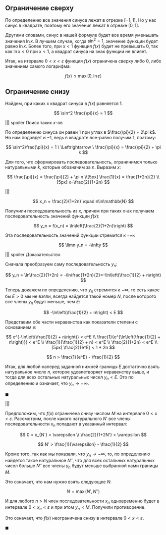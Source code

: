 ## Ограничение сверху

По определению все значения синуса лежат в отрезке $[-1, 1]$. Но у нас синус в квадрате, поэтому его значения лежат в отрезке $[0, 1]$.

Другими словами, синус в нашей формуле будет все время уменьшать значения $\ln x$. В лучшем случае, когда $\sin^2 = 1$, значение функции будет равно $\ln x$. Более того, при $x<1$ функция $f(x)$ будет не превышать $0$, так как $\ln x < 0$ при $x < 1$, а квадрат синуса на знак функции не влияет.

Итак, на итервале $0 < x < \varepsilon$ функция $f(x)$ ограничена сверху либо $0$, либо значением самого логарифма:

$$ f(x) \leq \max(0,\ln \varepsilon) $$

## Ограничение снизу

Найдем, при каких $x$ квадрат синуса в $f(x)$ равняется $1$.

$$ \sin^2 \frac{\pi}{x} = 1 $$

||| spoiler Поиск таких $x$-ов

По определению синуса он равен $1$ при углах в $\frac{\pi}{2} + 2\pi k$. Но нам подойдет и $-1$, ведь в квадрате все-равно получим $1$, поэтому:

$$ \sin^2\frac{\pi}{x} = 1 \ \Leftrightarrow \ \frac{\pi}{x} = \frac{\pi}{2} + \pi k $$

Для того, что сформировать последовательность, ограничимся только натуральными $k$, которые обозначим за $n$. Выразим $x$:

$$ \frac{\pi}{x} = \frac{\pi}{2} + \pi n \\[5px] \frac{1}{x} = \frac{1+2n}{2} \\[5px] x=\frac{2}{1+2n} $$

|||

$$ x_n = \frac{2}{1+2n} \quad n\in\mathbb{N} $$

Получили последовательность из $x$, причем при таких $x$-ах получаем последовательность значений функции $f(x)$:

$$ y_n = f(x_n) = \ln\left(\frac{2}{1+2n}\right) $$

Эта последовательность значений функции стремится к $-\infty$:

$$ \limn y_n = -\infty $$

||| spoiler Доказательство

Сначала преобразуем саму последовательность $y_n$:

$$ y_n = \ln\frac{2}{1+2n} = -\ln\frac{1+2n}{2}=-\ln\left(\frac{1}{2} + n\right) $$

Теперь докажем по определению, что $y_n$ стремится к $-\infty$, то есть какое бы $E > 0$ мы не взяли, всегда найдется такой номер $N$, после которого все члены $y_n$ будут меньше, чем $E$:

$$ -\ln\left(\frac{1}{2} + n\right) < E $$

Представим обе части неравенства как показатели степени с основанием $e$:

$$ e^{-\ln\left(\frac{1}{2} + n\right)} < e^E \\ \frac{1}{e^{\ln\left(\frac{1}{2} + n\right)}} < e^E \\ \frac{1}{\frac{1}{2} + n} < e^E \\ \frac{2}{1+2n} < e^E \\[5px] \frac{2}{e^E} < 1 + 2n $$

$$ n > \frac{1}{e^E} - \frac{1}{2} $$

Итак, для любой наперед заданной нижней границы $E$ достаточно взять натуральное число $n$, которое удовлетворяет неравенству выше, и тогда для всех остальных натуральных чисел $y_n < E$. Это по определению и означает, что $y_n \to -\infty$.

$\blacksquare$

|||

Предположим, что $f(x)$ ограничена снизу числом $M$ на интервале $0 < x < \varepsilon$. Рассмотрим, после какого натурального $N'$ все члены последовательности $x_n$ попадают в указанный интервал:

$$ 0 < x_{N'} < \varepsilon \\ \frac{2}{1+2N'} < \varepsilon $$

$$ N' > \frac{1}{\varepsilon} - \frac{1}{2} $$

Кроме того, так как мы показали, что $y_n\to -\infty$, то, по определению найдется такое натуральное $N''$, что для всех остальных натуральных чисел больше $N''$ все члены $y_n$ будут меньше выбранной нами границы $M$.

Это означает, что нам нужно взять следующее $N$:

$$ N = \max\left(N', N''\right) $$

И для любого $n > N$ член последовательности $x_n$ одновременно будет в интервале $0 < x_n < \varepsilon$ и при этом $y_n < M$. Получили противоречие.

Это означает, что $f(x)$ неограничена снизу в интервале $0 < x < \varepsilon$.

$\blacksquare$